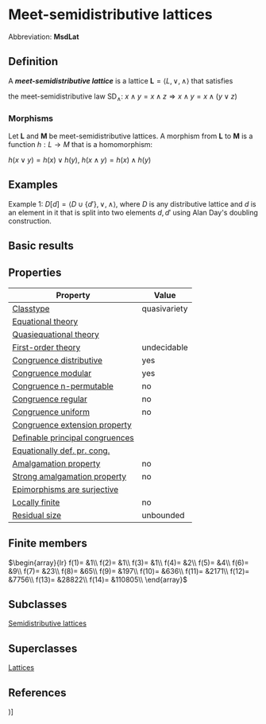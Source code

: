 # Meet-semidistributive lattices

Abbreviation: **MsdLat**
## Definition
A ***meet-semidistributive lattice*** is a lattice $\mathbf{L}=\langle L,\vee
,\wedge \rangle$ that satisfies

the meet-semidistributive law SD$_{\wedge}$:  $x\wedge y=x\wedge z\Longrightarrow x\wedge y=x\wedge(y\vee z)$

### Morphisms
Let $\mathbf{L}$ and $\mathbf{M}$ be meet-semidistributive lattices. A morphism from $\mathbf{L}$ to $\mathbf{M}$ is a function 
$h:L\rightarrow M$ that is a homomorphism: 

$h(x\vee y)=h(x)\vee h(y)$, $h(x\wedge y)=h(x)\wedge h(y)$

## Examples
Example 1: $D[d]=\langle D\cup\{d'\},\vee ,\wedge\rangle$, where $D$ is any distributive lattice and $d$ is an element in it that
is split into two elements $d,d'$ using Alan Day's doubling construction.


## Basic results

## Properties


|Property|Value|
|---|---|
|[Classtype](classtype.md)  |quasivariety |
|[Equational theory](equational_theory.md)  | |
|[Quasiequational theory](quasiequational_theory.md)  | |
|[First-order theory](first-order_theory.md)  |undecidable |
|[Congruence distributive](congruence_distributive.md)  |yes |
|[Congruence modular](congruence_modular.md)  |yes |
|[Congruence n-permutable](congruence_n-permutable.md)  |no |
|[Congruence regular](congruence_regular.md)  |no |
|[Congruence uniform](congruence_uniform.md)  |no |
|[Congruence extension property](congruence_extension_property.md)  | |
|[Definable principal congruences](definable_principal_congruences.md)  | |
|[Equationally def. pr. cong.](equationally_def._pr._cong..md)  | |
|[Amalgamation property](amalgamation_property.md)  |no |
|[Strong amalgamation property](strong_amalgamation_property.md)  |no |
|[Epimorphisms are surjective](epimorphisms_are_surjective.md)  | |
|[Locally finite](locally_finite.md)  |no |
|[Residual size](residual_size.md)  |unbounded |
## Finite members

$\begin{array}{lr}
f(1)= &1\\
f(2)= &1\\
f(3)= &1\\
f(4)= &2\\
f(5)= &4\\
f(6)= &9\\
f(7)= &23\\
f(8)= &65\\
f(9)= &197\\
f(10)= &636\\
f(11)= &2171\\
f(12)= &7756\\
f(13)= &28822\\
f(14)= &110805\\
\end{array}$

## Subclasses
[Semidistributive lattices](semidistributive_lattices.md) 

## Superclasses
[Lattices](lattices.md) 


## References


)]